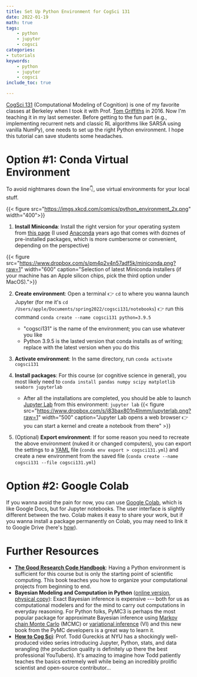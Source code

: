 ```yaml
---
title: Set Up Python Environment for CogSci 131
date: 2022-01-19
math: true
tags:
    - python
    - jupyter
    - cogsci
categories:
- tutorials
keywords:
    - python
    - jupyter 
    - cogsci
include_toc: true

---
```


[CogSci 131](https://classes.berkeley.edu/content/2022-spring-cogsci-c131-001-lec-001) (Computational Modeling of Cognition) is one of my favorite classes at Berkeley when I took it with Prof. [Tom Griffiths](https://cocosci.princeton.edu/tom/tom.php) in 2016. Now I'm teaching it in my last semester. Before getting to the fun part (e.g., implementing recurrent nets and classic RL algorithms like SARSA using vanilla NumPy), one needs to set up the right Python environment. I hope this tutorial can save students some headaches.

# Option #1: Conda Virtual Environment

To avoid nightmares down the line👇, use virtual environments for your local stuff. 

{{< figure src="https://imgs.xkcd.com/comics/python_environment_2x.png" width="400">}}

1. **Install Miniconda**: Install the right version for your operating system from [this page](https://docs.conda.io/en/latest/miniconda.html) (I used [Anaconda](https://www.anaconda.com/products/individual) years ago that comes with doznes of pre-installed packages, which is more cumbersome or convenient, depending on the perspective)

{{< figure src="https://www.dropbox.com/s/pm4p2v4n57adf5k/miniconda.png?raw=1" width="600" caption="Selection of latest Miniconda installers (if your machine has an Apple silicon chips, pick the third option under MacOS).">}}

2. **Create environment**: Open a terminal 👉 `cd` to where you wanna launch Jupyter (for me it's `cd /Users/apple/Documents/spring2022/cogsci131/notebooks`) 👉 run this command `conda create --name cogsci131 python=3.9.5`
    - "cogsci131" is the name of the environment; you can use whatever you like
    - Python 3.9.5 is the lasted version that conda installs as of writing; replace with the latest version when you do this 

3. **Activate environment**: In the same directory, run `conda activate cogsci131`

4. **Install packages**: For this course (or cognitive science in general), you most likely need to `conda install pandas numpy scipy matplotlib seaborn jupyterlab`
    - After all the installations are completed, you should be able to launch [Jupyter Lab](https://jupyterlab.readthedocs.io/en/stable/getting_started/installation.html) from this environment: `jupyter lab`
    {{< figure src="https://www.dropbox.com/s/i83bax801n4lnmm/jupyterlab.png?raw=1" width="500" caption="Jupyter Lab opens a web browser 👉 you can start a kernel and create a notebook from there" >}}
5. (Optional) **Export environment**: If for some reason you need to recreate the above environment (nuked it or changed computers), you can export the settings to a [YAML](https://en.wikipedia.org/wiki/YAML) file (`conda env export > cogsci131.yml`) and create a new environment from the saved file (`conda create --name cogsci131 --file cogsci131.yml`)

# Option #2: Google Colab

If you wanna avoid the pain for now, you can use [Google Colab](https://colab.research.google.com/), which is like Google Docs, but for Jupyter notebooks. The user interface is slightly different between the two. Colab makes it easy to share your work, but if you wanna install a package permanently on Colab, you may need to link it to Google Drive (here's [how](https://stackoverflow.com/questions/55253498/how-do-i-install-a-library-permanently-in-colab)).

# Further Resources

- [**The Good Research Code Handbook**](https://goodresearch.dev/): Having a Python environment is sufficient for this course but is only the starting point of scientific computing. This book teaches you how to organize your computational projects from beginning to end.
- **Bayesian Modeling and Computation in Python** ([online version](https://bayesiancomputationbook.com/welcome.html), [physical copy](https://www.routledge.com/Bayesian-Modeling-and-Computation-in-Python/Martin-Kumar-Lao/p/book/9780367894368)): Exact Bayesian inference is expensive --- both for us as computational modelers and for the mind to carry out computations in everyday reasoning. For Python folks, PyMC3 is perhaps the most popular package for approximate Bayesian inference using [Markov chain Monte Carlo](https://en.wikipedia.org/wiki/Markov_chain_Monte_Carlo) (MCMC) or [variational inference](https://en.wikipedia.org/wiki/Variational_Bayesian_methods) (VI) and this new book from the PyMC developers is a great way to learn it.
- [**How to Cog Sci**](https://vimeo.com/showcase/howtocogsci): Prof. Todd Gureckis at NYU has a shockingly well-produced video series introducing Jupyter, Python, stats, and data wrangling (the production quality is definitely up there the best professional YouTubers). It's amazing to imagine how Todd patiently teaches the basics extremely well while being an incredibly prolific scientist and open-source contributor...